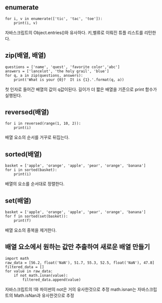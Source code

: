 ## enumerate

```
for i, v in enumerate(['tic', 'tac', 'toe']):
    print(i, v)
```

자바스크립트의 Object.entries()와 유사하다.
키,벨류로 이뤄진 튜플 리스트를 리턴한다.

## zip(배열, 배열)

```
questions = ['name', 'quest', 'favorite color','abc']
answers = ['lancelot', 'the holy grail', 'blue']
for q, a in zip(questions, answers):
    print('What is your {0}?  It is {1}.'.format(q, a))
```

첫 인자로 들어간 배열의 값이 q값이된다.
길이가 더 짧은 배열을 기준으로 print 함수가 실행된다.

## reversed(배열)

```
for i in reversed(range(1, 10, 2)):
    print(i)
```

배열 요소의 순서를 거꾸로 뒤집는다.

## sorted(배열)

```
basket = ['apple', 'orange', 'apple', 'pear', 'orange', 'banana']
for i in sorted(basket):
    print(i)
```

배열의 요소를 순서대로 정렬한다.

## set(배열)

```
basket = ['apple', 'orange', 'apple', 'pear', 'orange', 'banana']
for f in sorted(set(basket)):
    print(f)
```

배열 요소의 중복을 제거한다.

## 배열 요소에서 원하는 값만 추출하여 새로운 배열 만들기

```
import math
raw_data = [56.2, float('NaN'), 51.7, 55.3, 52.5, float('NaN'), 47.8]
filtered_data = []
for value in raw_data:
    if not math.isnan(value):
        filtered_data.append(value)
```

자바스크립트의 !와 파이썬의 not은 거의 유사한것으로 추정
math.isnan는 자바스크립트의 Math.isNan과 유사한것으로 추정
